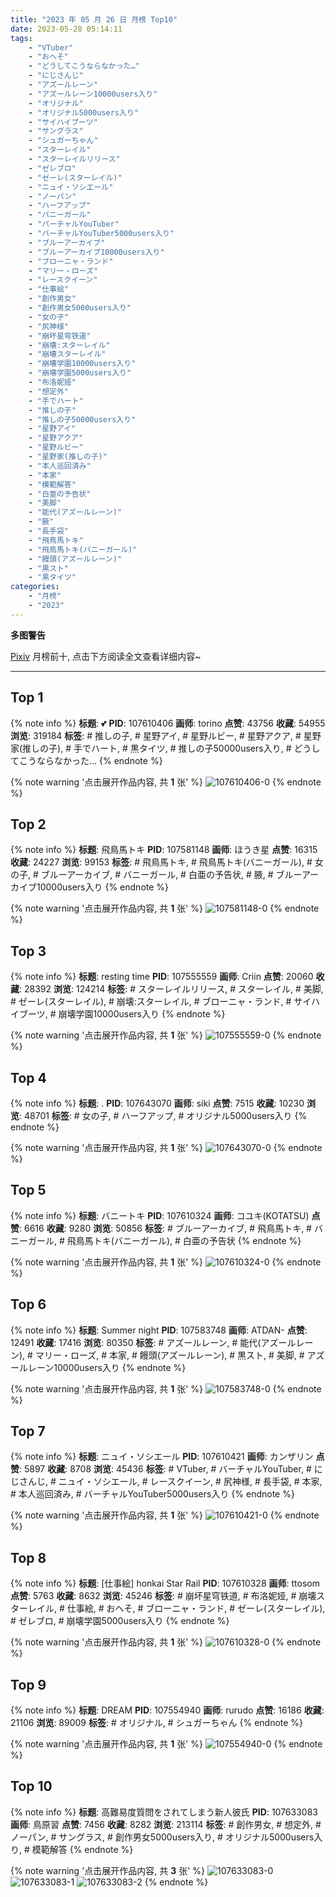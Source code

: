 ```yaml
---
title: "2023 年 05 月 26 日 月榜 Top10"
date: 2023-05-28 05:14:11
tags:
    - "VTuber"
    - "おへそ"
    - "どうしてこうならなかった…"
    - "にじさんじ"
    - "アズールレーン"
    - "アズールレーン10000users入り"
    - "オリジナル"
    - "オリジナル5000users入り"
    - "サイハイブーツ"
    - "サングラス"
    - "シュガーちゃん"
    - "スターレイル"
    - "スターレイルリリース"
    - "ゼレブロ"
    - "ゼーレ(スターレイル)"
    - "ニュイ・ソシエール"
    - "ノーパン"
    - "ハーフアップ"
    - "バニーガール"
    - "バーチャルYouTuber"
    - "バーチャルYouTuber5000users入り"
    - "ブルーアーカイブ"
    - "ブルーアーカイブ10000users入り"
    - "ブローニャ・ランド"
    - "マリー・ローズ"
    - "レースクイーン"
    - "仕事絵"
    - "創作男女"
    - "創作男女5000users入り"
    - "女の子"
    - "尻神様"
    - "崩坏星穹铁道"
    - "崩壊:スターレイル"
    - "崩壊スターレイル"
    - "崩壊学園10000users入り"
    - "崩壊学園5000users入り"
    - "布洛妮娅"
    - "想定外"
    - "手でハート"
    - "推しの子"
    - "推しの子50000users入り"
    - "星野アイ"
    - "星野アクア"
    - "星野ルビー"
    - "星野家(推しの子)"
    - "本人巡回済み"
    - "本家"
    - "模範解答"
    - "白亜の予告状"
    - "美脚"
    - "能代(アズールレーン)"
    - "腋"
    - "長手袋"
    - "飛鳥馬トキ"
    - "飛鳥馬トキ(バニーガール)"
    - "饅頭(アズールレーン)"
    - "黒スト"
    - "黒タイツ"
categories:
    - "月榜"
    - "2023"
---
```


<i class="fa fa-triangle-exclamation"></i>**多图警告**<i class="fa fa-triangle-exclamation"></i>

[Pixiv](https://www.pixiv.net/) 月榜前十, 点击下方阅读全文查看详细内容~

<!-- more -->

---

## Top 1

{% note info %}
**标题**: 💕
**PID**: 107610406 **画师**: torino
**点赞**: 43756 **收藏**: 54955 **浏览**: 319184
**标签**: # 推しの子, # 星野アイ, # 星野ルビー, # 星野アクア, # 星野家(推しの子), # 手でハート, # 黒タイツ, # 推しの子50000users入り, # どうしてこうならなかった…
{% endnote %}

{% note warning '点击展开作品内容, 共 **1** 张' %}
![107610406-0](https://i.pixiv.re/img-original/img/2023/04/29/00/01/02/107610406_p0.jpg)
{% endnote %}

## Top 2

{% note info %}
**标题**: 飛鳥馬トキ
**PID**: 107581148 **画师**: ほうき星
**点赞**: 16315 **收藏**: 24227 **浏览**: 99153
**标签**: # 飛鳥馬トキ, # 飛鳥馬トキ(バニーガール), # 女の子, # ブルーアーカイブ, # バニーガール, # 白亜の予告状, # 腋, # ブルーアーカイブ10000users入り
{% endnote %}

{% note warning '点击展开作品内容, 共 **1** 张' %}
![107581148-0](https://i.pixiv.re/img-original/img/2023/04/28/00/00/28/107581148_p0.jpg)
{% endnote %}

## Top 3

{% note info %}
**标题**: resting time
**PID**: 107555559 **画师**: Criin
**点赞**: 20060 **收藏**: 28392 **浏览**: 124214
**标签**: # スターレイルリリース, # スターレイル, # 美脚, # ゼーレ(スターレイル), # 崩壊:スターレイル, # ブローニャ・ランド, # サイハイブーツ, # 崩壊学園10000users入り
{% endnote %}

{% note warning '点击展开作品内容, 共 **1** 张' %}
![107555559-0](https://i.pixiv.re/img-original/img/2023/04/27/01/08/00/107555559_p0.jpg)
{% endnote %}

## Top 4

{% note info %}
**标题**: .
**PID**: 107643070 **画师**: siki
**点赞**: 7515 **收藏**: 10230 **浏览**: 48701
**标签**: # 女の子, # ハーフアップ, # オリジナル5000users入り
{% endnote %}

{% note warning '点击展开作品内容, 共 **1** 张' %}
![107643070-0](https://i.pixiv.re/img-original/img/2023/04/29/23/18/14/107643070_p0.jpg)
{% endnote %}

## Top 5

{% note info %}
**标题**: バニートキ
**PID**: 107610324 **画师**: コユキ(KOTATSU)
**点赞**: 6616 **收藏**: 9280 **浏览**: 50856
**标签**: # ブルーアーカイブ, # 飛鳥馬トキ, # バニーガール, # 飛鳥馬トキ(バニーガール), # 白亜の予告状
{% endnote %}

{% note warning '点击展开作品内容, 共 **1** 张' %}
![107610324-0](https://i.pixiv.re/img-original/img/2023/04/29/00/00/33/107610324_p0.jpg)
{% endnote %}

## Top 6

{% note info %}
**标题**: Summer night
**PID**: 107583748 **画师**: ATDAN-
**点赞**: 12491 **收藏**: 17416 **浏览**: 80350
**标签**: # アズールレーン, # 能代(アズールレーン), # マリー・ローズ, # 本家, # 饅頭(アズールレーン), # 黒スト, # 美脚, # アズールレーン10000users入り
{% endnote %}

{% note warning '点击展开作品内容, 共 **1** 张' %}
![107583748-0](https://i.pixiv.re/img-original/img/2023/04/28/08/30/31/107583748_p0.jpg)
{% endnote %}

## Top 7

{% note info %}
**标题**: ニュイ・ソシエール
**PID**: 107610421 **画师**: カンザリン
**点赞**: 5897 **收藏**: 8708 **浏览**: 45436
**标签**: # VTuber, # バーチャルYouTuber, # にじさんじ, # ニュイ・ソシエール, # レースクイーン, # 尻神様, # 長手袋, # 本家, # 本人巡回済み, # バーチャルYouTuber5000users入り
{% endnote %}

{% note warning '点击展开作品内容, 共 **1** 张' %}
![107610421-0](https://i.pixiv.re/img-original/img/2023/04/29/00/01/07/107610421_p0.png)
{% endnote %}

## Top 8

{% note info %}
**标题**: [仕事絵] honkai Star Rail
**PID**: 107610328 **画师**: ttosom
**点赞**: 5763 **收藏**: 8632 **浏览**: 45246
**标签**: # 崩坏星穹铁道, # 布洛妮娅, # 崩壊スターレイル, # 仕事絵, # おへそ, # ブローニャ・ランド, # ゼーレ(スターレイル), # ゼレブロ, # 崩壊学園5000users入り
{% endnote %}

{% note warning '点击展开作品内容, 共 **1** 张' %}
![107610328-0](https://i.pixiv.re/img-original/img/2023/04/29/00/00/35/107610328_p0.jpg)
{% endnote %}

## Top 9

{% note info %}
**标题**: DREAM
**PID**: 107554940 **画师**: rurudo
**点赞**: 16186 **收藏**: 21106 **浏览**: 89009
**标签**: # オリジナル, # シュガーちゃん
{% endnote %}

{% note warning '点击展开作品内容, 共 **1** 张' %}
![107554940-0](https://i.pixiv.re/img-original/img/2023/04/27/00/44/12/107554940_p0.jpg)
{% endnote %}

## Top 10

{% note info %}
**标题**: 高難易度質問をされてしまう新人彼氏
**PID**: 107633083 **画师**: 鳥原習
**点赞**: 7456 **收藏**: 8282 **浏览**: 213114
**标签**: # 創作男女, # 想定外, # ノーパン, # サングラス, # 創作男女5000users入り, # オリジナル5000users入り, # 模範解答
{% endnote %}

{% note warning '点击展开作品内容, 共 **3** 张' %}
![107633083-0](https://i.pixiv.re/img-original/img/2023/04/29/18/48/50/107633083_p0.jpg)
![107633083-1](https://i.pixiv.re/img-original/img/2023/04/29/18/48/50/107633083_p1.jpg)
![107633083-2](https://i.pixiv.re/img-original/img/2023/04/29/18/48/50/107633083_p2.jpg)
{% endnote %}
